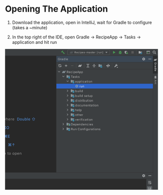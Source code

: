 # Opening The Application

1) Download the application, open in IntelliJ, wait for Gradle to configure (takes a ~minute)

2) In the top right of the IDE, open Gradle -> RecipeApp -> Tasks -> application and hit run

![](Read%20Me%20Images/Screen%20Shot%202020-09-14%20at%206.31.07%20PM.png)
